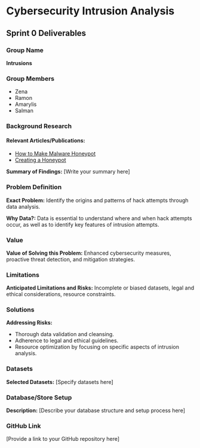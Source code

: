 # Cybersecurity Intrusion Analysis

## Sprint 0 Deliverables

### Group Name
**Intrusions**

### Group Members
- Zena
- Ramon
- Amarylis
- Salman

### Background Research

#### Relevant Articles/Publications:
- [How to Make Malware Honeypot](https://intezer.com/blog/cloud-security/how-to-make-malware-honeypot/)
- [Creating a Honeypot](https://medium.com/@ecojumper30/creating-a-honeypot-f2b4cc33385a)

**Summary of Findings:**
[Write your summary here]

### Problem Definition

**Exact Problem:** 
Identify the origins and patterns of hack attempts through data analysis.

**Why Data?:** 
Data is essential to understand where and when hack attempts occur, as well as to identify key features of intrusion attempts.

### Value

**Value of Solving this Problem:**
Enhanced cybersecurity measures, proactive threat detection, and mitigation strategies.

### Limitations

**Anticipated Limitations and Risks:**
Incomplete or biased datasets, legal and ethical considerations, resource constraints.

### Solutions

**Addressing Risks:**
- Thorough data validation and cleansing.
- Adherence to legal and ethical guidelines.
- Resource optimization by focusing on specific aspects of intrusion analysis.

### Datasets

**Selected Datasets:**
[Specify datasets here]

### Database/Store Setup

**Description:**
[Describe your database structure and setup process here]

### GitHub Link

[Provide a link to your GitHub repository here]